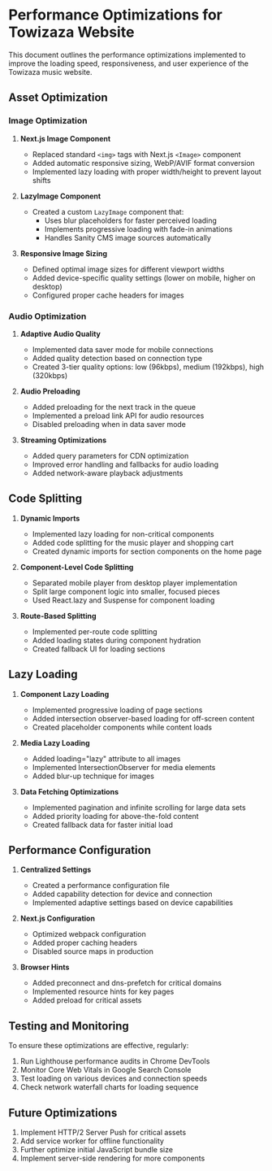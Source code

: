 # Performance Optimizations for Towizaza Website

This document outlines the performance optimizations implemented to improve the loading speed, responsiveness, and user experience of the Towizaza music website.

## Asset Optimization

### Image Optimization

1. **Next.js Image Component**

   - Replaced standard `<img>` tags with Next.js `<Image>` component
   - Added automatic responsive sizing, WebP/AVIF format conversion
   - Implemented lazy loading with proper width/height to prevent layout shifts

2. **LazyImage Component**

   - Created a custom `LazyImage` component that:
     - Uses blur placeholders for faster perceived loading
     - Implements progressive loading with fade-in animations
     - Handles Sanity CMS image sources automatically

3. **Responsive Image Sizing**
   - Defined optimal image sizes for different viewport widths
   - Added device-specific quality settings (lower on mobile, higher on desktop)
   - Configured proper cache headers for images

### Audio Optimization

1. **Adaptive Audio Quality**

   - Implemented data saver mode for mobile connections
   - Added quality detection based on connection type
   - Created 3-tier quality options: low (96kbps), medium (192kbps), high (320kbps)

2. **Audio Preloading**

   - Added preloading for the next track in the queue
   - Implemented a preload link API for audio resources
   - Disabled preloading when in data saver mode

3. **Streaming Optimizations**
   - Added query parameters for CDN optimization
   - Improved error handling and fallbacks for audio loading
   - Added network-aware playback adjustments

## Code Splitting

1. **Dynamic Imports**

   - Implemented lazy loading for non-critical components
   - Added code splitting for the music player and shopping cart
   - Created dynamic imports for section components on the home page

2. **Component-Level Code Splitting**

   - Separated mobile player from desktop player implementation
   - Split large component logic into smaller, focused pieces
   - Used React.lazy and Suspense for component loading

3. **Route-Based Splitting**
   - Implemented per-route code splitting
   - Added loading states during component hydration
   - Created fallback UI for loading sections

## Lazy Loading

1. **Component Lazy Loading**

   - Implemented progressive loading of page sections
   - Added intersection observer-based loading for off-screen content
   - Created placeholder components while content loads

2. **Media Lazy Loading**

   - Added loading="lazy" attribute to all images
   - Implemented IntersectionObserver for media elements
   - Added blur-up technique for images

3. **Data Fetching Optimizations**
   - Implemented pagination and infinite scrolling for large data sets
   - Added priority loading for above-the-fold content
   - Created fallback data for faster initial load

## Performance Configuration

1. **Centralized Settings**

   - Created a performance configuration file
   - Added capability detection for device and connection
   - Implemented adaptive settings based on device capabilities

2. **Next.js Configuration**

   - Optimized webpack configuration
   - Added proper caching headers
   - Disabled source maps in production

3. **Browser Hints**
   - Added preconnect and dns-prefetch for critical domains
   - Implemented resource hints for key pages
   - Added preload for critical assets

## Testing and Monitoring

To ensure these optimizations are effective, regularly:

1. Run Lighthouse performance audits in Chrome DevTools
2. Monitor Core Web Vitals in Google Search Console
3. Test loading on various devices and connection speeds
4. Check network waterfall charts for loading sequence

## Future Optimizations

1. Implement HTTP/2 Server Push for critical assets
2. Add service worker for offline functionality
3. Further optimize initial JavaScript bundle size
4. Implement server-side rendering for more components
